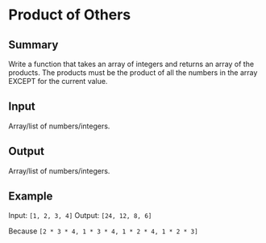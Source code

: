 # Product of Others

## Summary

Write a function that takes an array of integers and returns an array of the products. The products must be the product of all the numbers in the array EXCEPT for the current value.

## Input

Array/list of numbers/integers.

## Output

Array/list of numbers/integers.

## Example

Input: `[1, 2, 3, 4]`
Output: `[24, 12, 8, 6]`

Because `[2 * 3 * 4, 1 * 3 * 4, 1 * 2 * 4, 1 * 2 * 3]`
